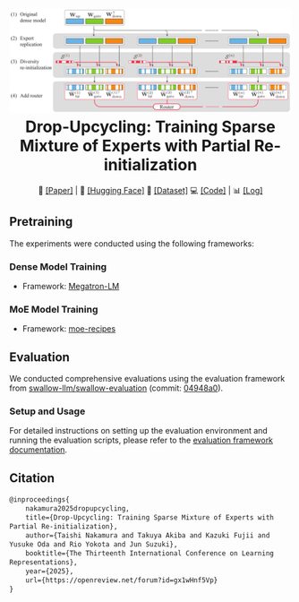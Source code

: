 <h1 align="center">
    <img alt="Drop-Upcycling" src="images/drop-upcycling.png"></a><br>
<b>Drop-Upcycling: Training Sparse Mixture of Experts with Partial Re-initialization</b><br>
</h1>

<p align="center">
  📄 <a href="https://openreview.net/forum?id=gx1wHnf5Vp">[Paper]</a> |
  🤗 <a href="https://huggingface.co/collections/llm-jp/drop-upcycling-674dc5be7bbb45e12a476b80">[Hugging Face]</a>
  📁 <a href="https://gitlab.llm-jp.nii.ac.jp/datasets/llm-jp-corpus-v3">[Dataset]</a>
  💻 <a href="https://github.com/Taishi-N324/Drop-Upcycling">[Code]</a> |
  📊 <a href="https://wandb.ai/taishi-nakamura/Drop-Upcycling">[Log]</a>
</p>


## Pretraining

The experiments were conducted using the following frameworks:

### Dense Model Training
- Framework: [Megatron-LM](https://github.com/llm-jp/Megatron-LM/tree/936f55676ee8d8f329a3fe12f5c4e7fdc51b46f8)

### MoE Model Training
- Framework: [moe-recipes](https://github.com/rioyokotalab/moe-recipes/tree/0860594e0e278d4b9cea547adb5d0177f0648a38)

## Evaluation

We conducted comprehensive evaluations using the evaluation framework from [swallow-llm/swallow-evaluation](https://github.com/swallow-llm/swallow-evaluation) (commit: [04948a0](https://github.com/swallow-llm/swallow-evaluation/commit/04948a0e81075cc461b80e98ba2ce483d4edb0bc)).

### Setup and Usage

For detailed instructions on setting up the evaluation environment and running the evaluation scripts, please refer to the [evaluation framework documentation](https://github.com/swallow-llm/swallow-evaluation/blob/04948a0e81075cc461b80e98ba2ce483d4edb0bc/README.md).

## Citation

```
@inproceedings{
    nakamura2025dropupcycling,
    title={Drop-Upcycling: Training Sparse Mixture of Experts with Partial Re-initialization},
    author={Taishi Nakamura and Takuya Akiba and Kazuki Fujii and Yusuke Oda and Rio Yokota and Jun Suzuki},
    booktitle={The Thirteenth International Conference on Learning Representations},
    year={2025},
    url={https://openreview.net/forum?id=gx1wHnf5Vp}
}
```
